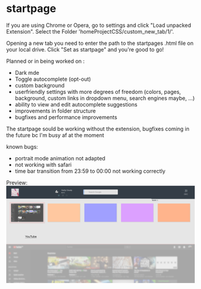 # startpage

If you are using Chrome or Opera, go to settings and click "Load unpacked Extension". Select the Folder 'homeProjectCSS/custom_new_tab/1/'.

Opening a new tab you need to enter the path to the startpages .html file on your local drive. Click "Set as startpage" and you're good to go!


Planned or in being worked on :
- Dark mde
- Toggle autocomplete (opt-out)
- custom background
- userfriendly settings with more degrees of freedom (colors, pages, background, custom links in dropdown menu, search engines maybe, ...)
- ability to view and edit autocomplete suggestions
- improvements in folder structure
- bugfixes and performance improvements

The startpage sould be working without the extension, bugfixes coming in the future bc I'm busy af at the moment

known bugs:
- portrait mode animation not adapted
- not working with safari
- time bar transition from 23:59 to 00:00 not working correctly

Preview:
![alt text](https://github.com/Usernameeeeeeeee/startpage/blob/master/home2.png)
